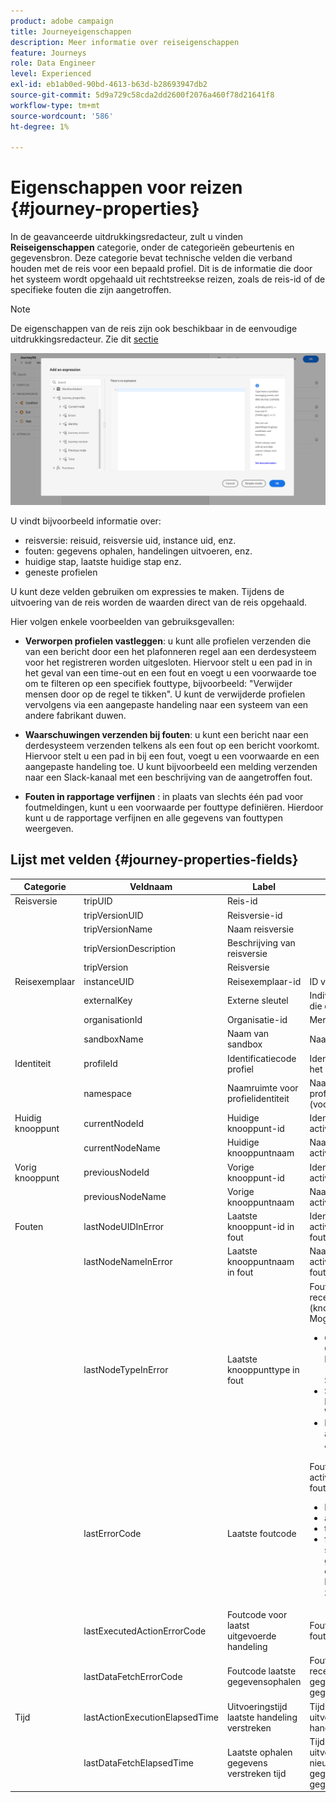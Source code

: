 ```yaml
---
product: adobe campaign
title: Journeyeigenschappen
description: Meer informatie over reiseigenschappen
feature: Journeys
role: Data Engineer
level: Experienced
exl-id: eb1ab0ed-90bd-4613-b63d-b28693947db2
source-git-commit: 5d9a729c58cda2dd2600f2076a460f78d21641f8
workflow-type: tm+mt
source-wordcount: '586'
ht-degree: 1%

---
```


# Eigenschappen voor reizen {#journey-properties}

In de geavanceerde uitdrukkingsredacteur, zult u vinden **Reiseigenschappen** categorie, onder de categorieën gebeurtenis en gegevensbron. Deze categorie bevat technische velden die verband houden met de reis voor een bepaald profiel. Dit is de informatie die door het systeem wordt opgehaald uit rechtstreekse reizen, zoals de reis-id of de specifieke fouten die zijn aangetroffen.

>[!NOTE]
>
>De eigenschappen van de reis zijn ook beschikbaar in de eenvoudige uitdrukkingsredacteur. Zie dit [sectie](../condition-activity.md#about_condition)

![](../assets/journey-properties.png)

U vindt bijvoorbeeld informatie over:

* reisversie: reisuid, reisversie uid, instance uid, enz.
* fouten: gegevens ophalen, handelingen uitvoeren, enz.
* huidige stap, laatste huidige stap enz.
* geneste profielen

U kunt deze velden gebruiken om expressies te maken. Tijdens de uitvoering van de reis worden de waarden direct van de reis opgehaald.

Hier volgen enkele voorbeelden van gebruiksgevallen:

* **Verworpen profielen vastleggen**: u kunt alle profielen verzenden die van een bericht door een het plafonneren regel aan een derdesysteem voor het registreren worden uitgesloten. Hiervoor stelt u een pad in in het geval van een time-out en een fout en voegt u een voorwaarde toe om te filteren op een specifiek fouttype, bijvoorbeeld: &quot;Verwijder mensen door op de regel te tikken&quot;. U kunt de verwijderde profielen vervolgens via een aangepaste handeling naar een systeem van een andere fabrikant duwen.

* **Waarschuwingen verzenden bij fouten**: u kunt een bericht naar een derdesysteem verzenden telkens als een fout op een bericht voorkomt. Hiervoor stelt u een pad in bij een fout, voegt u een voorwaarde en een aangepaste handeling toe. U kunt bijvoorbeeld een melding verzenden naar een Slack-kanaal met een beschrijving van de aangetroffen fout.

* **Fouten in rapportage verfijnen** : in plaats van slechts één pad voor foutmeldingen, kunt u een voorwaarde per fouttype definiëren. Hierdoor kunt u de rapportage verfijnen en alle gegevens van fouttypen weergeven.

## Lijst met velden {#journey-properties-fields}

| Categorie | Veldnaam | Label | Beschrijving |
|---|---|---|------------|
| Reisversie | tripUID | Reis-id |  |
|  | tripVersionUID | Reisversie-id |  |
|  | tripVersionName | Naam reisversie |  |
|  | tripVersionDescription | Beschrijving van reisversie |  |
|  | tripVersion | Reisversie |  |
| Reisexemplaar | instanceUID | Reisexemplaar-id | ID van de instantie |
|  | externalKey | Externe sleutel | Individuele identificatie die de reis veroorzaakt |
|  | organisationId | Organisatie-id | Merkorganisatie |
|  | sandboxName | Naam van sandbox | Naam van de sandbox |
| Identiteit | profileId | Identificatiecode profiel | Identificatiecode van het profiel tijdens de reis |
|  | namespace | Naamruimte voor profielidentiteit | Naamruimte van het profiel in de rit (voorbeeld: ECID) |
| Huidig knooppunt | currentNodeId | Huidige knooppunt-id | Identifier van de huidige activiteit (knooppunt) |
|  | currentNodeName | Huidige knooppuntnaam | Naam van de huidige activiteit (knooppunt) |
| Vorig knooppunt | previousNodeId | Vorige knooppunt-id | Identifier van de vorige activiteit (knooppunt) |
|  | previousNodeName | Vorige knooppuntnaam | Naam van de vorige activiteit (knooppunt) |
| Fouten | lastNodeUIDInError | Laatste knooppunt-id in fout | Identifier van de laatste activiteit (knooppunt) in fout |
|  | lastNodeNameInError | Laatste knooppuntnaam in fout | Naam van de laatste activiteit (knooppunt) in fout |
|  | lastNodeTypeInError | Laatste knooppunttype in fout | Fouttype van de meest recente activiteit (knooppunt) in fout. Mogelijke typen:<ul><li>Gebeurtenissen: Gebeurtenissen, Reacties, SQ (voorbeeld: Segmentkwalificatie)</li><li>Stroomregeling: Einde, Voorwaarde, Wacht</li><li>Handelingen: ACS-acties, Springen, Aangepaste actie</li></ul> |
|  | lastErrorCode | Laatste foutcode | Foutcode van de laatste activiteit (knooppunt) in fout. Mogelijke fouten: <ul><li>HTTP-foutcodes</li><li>afgetopt</li><li>timedOut</li><li>fout (voorbeeld: standaard in het geval van een onverwachte fout. Dit mag niet of zeer zelden voorkomen.)</li></ul> |
|  | lastExecutedActionErrorCode | Foutcode voor laatst uitgevoerde handeling | Foutcode van de laatste foutactie |
|  | lastDataFetchErrorCode | Foutcode laatste gegevensophalen | Foutcode van de meest recente gegevensopname van gegevensbronnen |
| Tijd | lastActionExecutionElapsedTime | Uitvoeringstijd laatste handeling verstreken | Tijd besteed aan uitvoering van de laatste handeling |
|  | lastDataFetchElapsedTime | Laatste ophalen gegevens verstreken tijd | Tijd besteed aan het uitvoeren van de nieuwste gegevensopname van gegevensbronnen |
